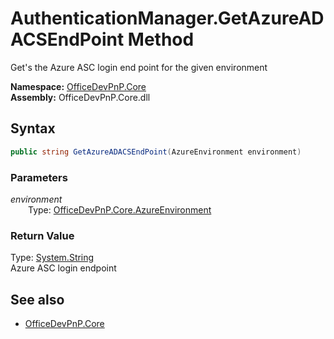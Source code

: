 # AuthenticationManager.GetAzureADACSEndPoint Method  
Get's the Azure ASC login end point for the given environment  

**Namespace:** [OfficeDevPnP.Core](OfficeDevPnP.Core.md)  
**Assembly:** OfficeDevPnP.Core.dll  
## Syntax
```C#
public string GetAzureADACSEndPoint(AzureEnvironment environment)
```
### Parameters
*environment*  
&emsp;&emsp;Type: [OfficeDevPnP.Core.AzureEnvironment](OfficeDevPnP.Core.AzureEnvironment.md) 
&emsp;&emsp;  
  
### Return Value
Type: [System.String](System.String.md)  
Azure ASC login endpoint

## See also
- [OfficeDevPnP.Core](OfficeDevPnP.Core.md)

